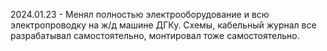 2024.01.23 - Менял полностью электрооборудование и всю электропроводку на ж/д машине ДГКу. Схемы, кабельный журнал все разрабатывал самостоятельно, монтировал тоже самостоятельно.
